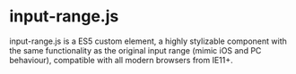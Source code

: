 # input-range.js
input-range.js is a ES5 custom element, a highly stylizable component with the same functionality as the original input range (mimic iOS and PC behaviour), compatible with all modern browsers from IE11+.
